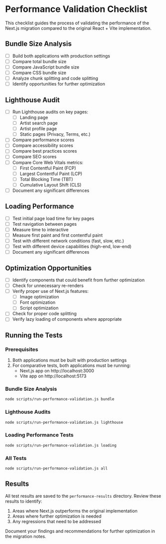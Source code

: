 # Performance Validation Checklist

This checklist guides the process of validating the performance of the Next.js migration compared to the original React + Vite implementation.

## Bundle Size Analysis

- [ ] Build both applications with production settings
- [ ] Compare total bundle size
- [ ] Compare JavaScript bundle size
- [ ] Compare CSS bundle size
- [ ] Analyze chunk splitting and code splitting
- [ ] Identify opportunities for further optimization

## Lighthouse Audit

- [ ] Run Lighthouse audits on key pages:
  - [ ] Landing page
  - [ ] Artist search page
  - [ ] Artist profile page
  - [ ] Static pages (Privacy, Terms, etc.)
- [ ] Compare performance scores
- [ ] Compare accessibility scores
- [ ] Compare best practices scores
- [ ] Compare SEO scores
- [ ] Compare Core Web Vitals metrics:
  - [ ] First Contentful Paint (FCP)
  - [ ] Largest Contentful Paint (LCP)
  - [ ] Total Blocking Time (TBT)
  - [ ] Cumulative Layout Shift (CLS)
- [ ] Document any significant differences

## Loading Performance

- [ ] Test initial page load time for key pages
- [ ] Test navigation between pages
- [ ] Measure time to interactive
- [ ] Measure first paint and first contentful paint
- [ ] Test with different network conditions (fast, slow, etc.)
- [ ] Test with different device capabilities (high-end, low-end)
- [ ] Document any significant differences

## Optimization Opportunities

- [ ] Identify components that could benefit from further optimization
- [ ] Check for unnecessary re-renders
- [ ] Verify proper use of Next.js features:
  - [ ] Image optimization
  - [ ] Font optimization
  - [ ] Script optimization
- [ ] Check for proper code splitting
- [ ] Verify lazy loading of components where appropriate

## Running the Tests

### Prerequisites

1. Both applications must be built with production settings
2. For comparative tests, both applications must be running:
   - Next.js app on http://localhost:3000
   - Vite app on http://localhost:5173

### Bundle Size Analysis

```bash
node scripts/run-performance-validation.js bundle
```

### Lighthouse Audits

```bash
node scripts/run-performance-validation.js lighthouse
```

### Loading Performance Tests

```bash
node scripts/run-performance-validation.js loading
```

### All Tests

```bash
node scripts/run-performance-validation.js all
```

## Results

All test results are saved to the `performance-results` directory. Review these results to identify:

1. Areas where Next.js outperforms the original implementation
2. Areas where further optimization is needed
3. Any regressions that need to be addressed

Document your findings and recommendations for further optimization in the migration notes.